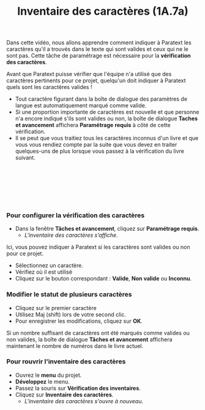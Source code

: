 ﻿---
title: Inventaire des caractères (1A.7a)
---
Dans cette vidéo, nous allons apprendre comment indiquer à Paratext les caractères qu'il a trouvés dans le texte qui sont valides et ceux qui ne le sont pas. Cette tâche de paramétrage est nécessaire pour la **vérification des caractères**.

Avant que Paratext puisse vérifier que l'équipe n'a utilisé que des caractères pertinents pour ce projet, quelqu'un doit indiquer à Paratext quels sont les caractères valides !

-  Tout caractère figurant dans la boîte de dialogue des paramètres de langue est automatiquement marqué comme valide.
-  Si une proportion importante de caractères est nouvelle et que personne n'a encore indiqué s'ils sont valides ou non, la boîte de dialogue **Taches et avancement** affichera **Paramétrage** **requis** à côté de cette vérification.
-  Il se peut que vous traitiez tous les caractères inconnus d'un livre et que vous vous rendiez compte par la suite que vous devez en traiter quelques-uns de plus lorsque vous passez à la vérification du livre suivant.

 
-----

 
-----


### Pour configurer la vérification des caractères

-  Dans la fenêtre **Tâches et avancement**, cliquez sur **Paramétrage requis**.
   -  *L'inventaire des caractères s’affiche*.

Ici, vous pouvez indiquer à Paratext si les caractères sont valides ou non pour ce projet.
-  Sélectionnez un caractère.
-  Vérifiez où il est utilisé
-  Cliquez sur le bouton correspondant : **Valide**, **Non valide** ou **Inconnu**.

### Modifier le statut de plusieurs caractères

-  Cliquez sur le premier caractère
-  Utilisez Maj (shift) lors de votre second clic.
-  Pour enregistrer les modifications, cliquez sur **OK**.

Si un nombre suffisant de caractères ont été marqués comme valides ou non valides, la boîte de dialogue **Tâches et avancement** affichera maintenant le nombre de numéros dans le livre actuel.

### Pour rouvrir l'inventaire des caractères

-  Ouvrez le **menu** du projet.
-  **Développez** le menu.
-  Passez la souris sur **Vérification des inventaires**.
-  Cliquez sur **Inventaire des caractères**.
   -  *L'inventaire des caractères s'ouvre à nouveau*.

